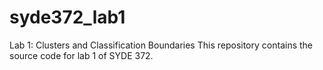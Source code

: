 # syde372_lab1
Lab 1: Clusters and Classification Boundaries
This repository contains the source code for lab 1 of SYDE 372.

